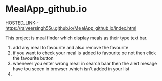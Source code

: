 # MealApp_github.io
HOSTED_LINK:- https://rajveersingh55u.github.io/MealApp_github.io/index.html

This project is meal finder which display meals as  their type text bar.
1. add any meal to favourite and also remove the favourite
2. if you want to check your meal is added to favourite oe not then click the favourite button
3. whenever you enter wrong meal in search baar then the alert mesage have tou sceen in browser .which isn't added in your list
4.  
